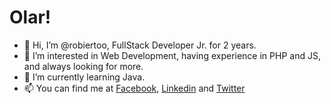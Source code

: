 # Olar! 
- 👋 Hi, I’m @robiertoo, FullStack Developer Jr. for 2 years.
- 👀 I’m interested in Web Development, having experience in PHP and JS, and always looking for more.
- 🌱 I’m currently learning Java.
- 📫 You can find me at [Facebook](https://facebook.com/robiertoo), [Linkedin](https://linkedin.com/in/robiertoo) and [Twitter](https://twitter.com/robiertoo)

